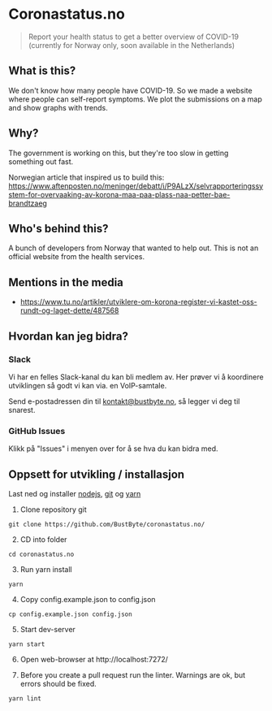 # Coronastatus.no
> Report your health status to get a better overview of COVID-19 (currently for Norway only, soon available in the Netherlands)

## What is this?
We don't know how many people have COVID-19. So we made a website where people can self-report symptoms. We plot the submissions on a map and show graphs with trends.

## Why?
The government is working on this, but they're too slow in getting something out fast.

Norwegian article that inspired us to build this:
https://www.aftenposten.no/meninger/debatt/i/P9ALzX/selvrapporteringssystem-for-overvaaking-av-korona-maa-paa-plass-naa-petter-bae-brandtzaeg

## Who's behind this?
A bunch of developers from Norway that wanted to help out. This is not an official website from the health services.

## Mentions in the media
- https://www.tu.no/artikler/utviklere-om-korona-register-vi-kastet-oss-rundt-og-laget-dette/487568

## Hvordan kan jeg bidra?

### Slack
Vi har en felles Slack-kanal du kan bli medlem av. Her prøver vi å koordinere utviklingen så godt vi kan via. en VoIP-samtale.

Send e-postadressen din til kontakt@bustbyte.no, så legger vi deg til snarest. 

### GitHub Issues
Klikk på "Issues" i menyen over for å se hva du kan bidra med.

## Oppsett for utvikling / installasjon

Last ned og installer [nodejs](https://nodejs.org),
[git](https://git-scm.com/downloads) og [yarn](https://yarnpkg.com/)

1. Clone repository git

  `git clone https://github.com/BustByte/coronastatus.no/`

2. CD into folder

  `cd coronastatus.no`

3. Run yarn install

  `yarn`

4. Copy config.example.json to config.json

  `cp config.example.json config.json`

5. Start dev-server

  `yarn start`

6. Open web-browser at http://localhost:7272/

7. Before you create a pull request run the linter. Warnings are ok, but errors should be fixed.

  `yarn lint`
